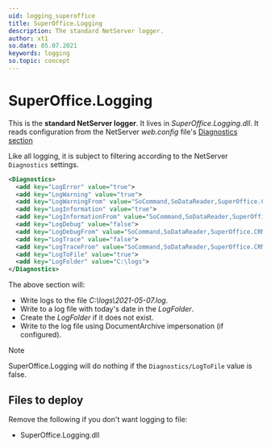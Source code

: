 ```yaml
---
uid: logging_superoffice
title: SuperOffice.Logging
description: The standard NetServer logger.
author: xt1
so.date: 05.07.2021
keywords: logging
so.topic: concept
---
```


# SuperOffice.Logging

This is the **standard NetServer logger**. It lives in *SuperOffice.Logging.dll*. It reads configuration from the NetServer *web.config* file's [Diagnostics section][2]

Like all logging, it is subject to filtering according to the NetServer `Diagnostics` settings.

```xml
<Diagnostics>
  <add key="LogError" value="true">
  <add key="LogWarning" value="true">
  <add key="LogWarningFrom" value="SoCommand,SoDataReader,SuperOffice.CRM.Webhooks">
  <add key="LogInformation" value="true">
  <add key="LogInformationFrom" value="SoCommand,SoDataReader,SuperOffice.CRM.Webhooks">
  <add key="LogDebug" value="false">
  <add key="LogDebugFrom" value="SoCommand,SoDataReader,SuperOffice.CRM.Webhooks">
  <add key="LogTrace" value="false">
  <add key="LogTraceFrom" value="SoCommand,SoDataReader,SuperOffice.CRM.Webhooks">
  <add key="LogToFile" value="true">
  <add key="LogFolder" value="C:\logs">
</Diagnostics>
```

The above section will:

* Write logs to the file *C:\logs\2021-05-07.log*.
* Write to a log file with today's date in the *LogFolder*.
* Create the *LogFolder* if it does not exist.
* Write to the log file using DocumentArchive impersonation (if configured).

> [!NOTE]
> SuperOffice.Logging will do nothing if the `Diagnostics/LogToFile` value is false.

## Files to deploy

Remove the following if you don't want logging to file:

* SuperOffice.Logging.dll

<!-- Referenced links-->
[1]: https://docs.microsoft.com/en-us/dotnet/api/microsoft.extensions.logging.ilogger
[2]: ../config/diagnostics.md
